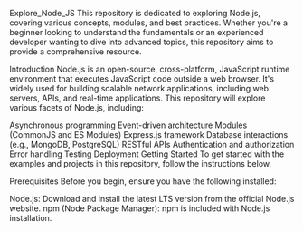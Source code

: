 
Explore_Node_JS
This repository is dedicated to exploring Node.js, covering various concepts, modules, and best practices. Whether you're a beginner looking to understand the fundamentals or an experienced developer wanting to dive into advanced topics, this repository aims to provide a comprehensive resource.

Introduction
Node.js is an open-source, cross-platform, JavaScript runtime environment that executes JavaScript code outside a web browser. It's widely used for building scalable network applications, including web servers, APIs, and real-time applications. This repository will explore various facets of Node.js, including:

Asynchronous programming
Event-driven architecture
Modules (CommonJS and ES Modules)
Express.js framework
Database interactions (e.g., MongoDB, PostgreSQL)
RESTful APIs
Authentication and authorization
Error handling
Testing
Deployment
Getting Started
To get started with the examples and projects in this repository, follow the instructions below.

Prerequisites
Before you begin, ensure you have the following installed:

Node.js: Download and install the latest LTS version from the official Node.js website.
npm (Node Package Manager): npm is included with Node.js installation.
